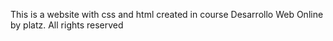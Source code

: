 This is a website with css and html created in course Desarrollo Web Online by platz.
All rights reserved
